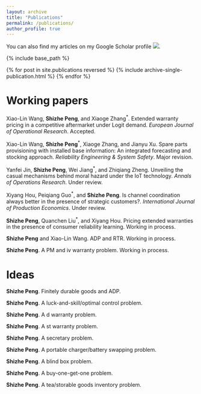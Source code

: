```yaml
---
layout: archive
title: "Publications"
permalink: /publications/
author_profile: true
---
```


You can also find my articles on my Google Scholar profile <a href='https://scholar.google.com/citations?user=V2KUfigAAAAJ&hl'><img src="https://img.shields.io/badge/citations%20-107-9cf?style=flat-square&logo=Google%20Scholar&labelColor=f6f6f6&color=9cf&style=flat&label=citations"></a>.

{% include base_path %}

{% for post in site.publications reversed %}
  {% include archive-single-publication.html %}
{% endfor %}

Working papers
======

Xiao-Lin Wang, <b>Shizhe Peng</b>, and Xiaoge Zhang<sup>*</sup>. Extended warranty pricing in a competitive aftermarket under Logit demand. <i>European Journal of Operational Research</i>. Accepted.

Xiao-Lin Wang, <b>Shizhe Peng</b><sup>*</sup>, Xiaoge Zhang, and Jianyu Xu. Spare parts provisioning with installed base information: An integrated forecasting and stocking approach. <i>Reliability Engineering & System Safety</i>. Major revision.

Yanfei Jin, <b>Shizhe Peng</b>, Wei Jiang<sup>*</sup>, and Zhiqiang Zheng. Unveiling the casual mechanisms behind moral hazard under the IoT technology. <i>Annals of Operations Research</i>. Under review.

Xiyang Hou, Peiqiang Guo<sup>*</sup>, and <b>Shizhe Peng</b>. Is channel coordination always better in the presence of strategic customers?. <i>International Journal of Production Economics</i>. Under review.

<b>Shizhe Peng</b>, Quanchen Liu<sup>*</sup>, and Xiyang Hou. Pricing extended warranties in the presence of consumer reliability learning. Working in process.

<b>Shizhe Peng</b> and Xiao-Lin Wang. ADP and RTR. Working in process.

<b>Shizhe Peng</b>. A PM and iv warranty problem. Working in process.

Ideas
======

<b>Shizhe Peng</b>. Finitely durable goods and ADP.

<b>Shizhe Peng</b>. A luck-and-skill/optimal control problem.

<b>Shizhe Peng</b>. A d warranty problem.

<b>Shizhe Peng</b>. A st warranty problem.

<b>Shizhe Peng</b>. A secretary problem.

<b>Shizhe Peng</b>. A portable charger/battery swapping problem.

<b>Shizhe Peng</b>. A blind box problem.

<b>Shizhe Peng</b>. A buy-one-get-one problem.

<b>Shizhe Peng</b>. A tea/storable goods inventory problem.
